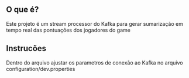 ## O que é?

Este projeto é um stream processor do Kafka para gerar sumarização em tempo real das pontuações dos jogadores do game

## Instrucões

Dentro do arquivo ajustar os parametros de conexão ao Kafka no arquivo configuration/dev.properties

